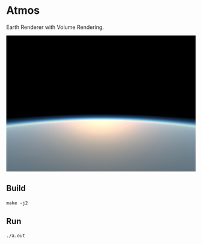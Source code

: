 # Atmos

Earth Renderer with Volume Rendering.

![](img.jpg)

## Build

```
make -j2
```

## Run

```
./a.out
```
